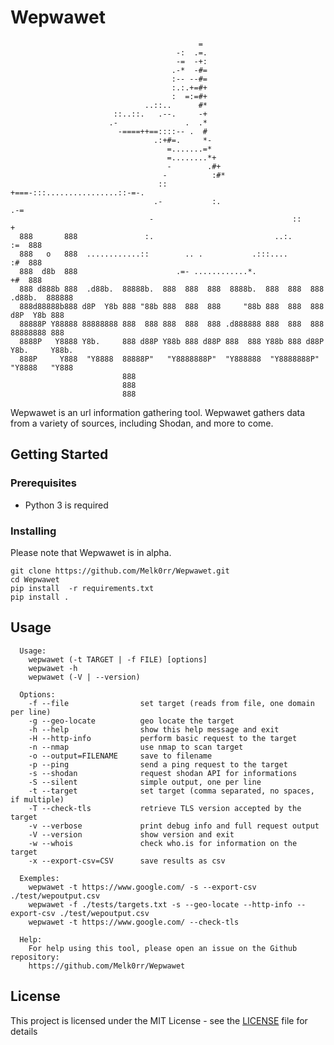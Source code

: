 # Wepwawet

```
                                          =
                                     -:  .=.
                                     -=  -+:
                                    .-*  -#=
                                    :-- --#=
                                    :.:.+=#+
                                    :  =:=#+
                              ..::..      #*
                       ::..::.   .--.     -+
                      .-               .  .*
                        -====++==::::-- .  #
                                .:+#=.     *-
                                   =.......=*
                                   =........*+
                                   -        .#+
                                  -          :#*
                                 ::           +===-:::................::-=-.
                                .-           :.                           .-=
                               -                               ::           +
  888       888               :.                           ..:.             :=  888
  888   o   888  ............::        .. .           .:::....              :#  888
  888  d8b  888                      .=- ............*.                     +#  888
  888 d888b 888  .d88b.  88888b.  888  888  888  8888b.  888  888  888  .d88b.  888888
  888d88888b888 d8P  Y8b 888 "88b 888  888  888     "88b 888  888  888 d8P  Y8b 888
  88888P Y88888 88888888 888  888 888  888  888 .d888888 888  888  888 88888888 888
  8888P   Y8888 Y8b.     888 d88P Y88b 888 d88P 888  888 Y88b 888 d88P Y8b.     Y88b.
  888P     Y888  "Y8888  88888P"   "Y8888888P"  "Y888888  "Y8888888P"   "Y8888   "Y888
                         888
                         888
                         888

```

Wepwawet is an url information gathering tool. Wepwawet gathers data from a variety of sources,
including Shodan, and more to come.

## Getting Started

### Prerequisites

- Python 3 is required

### Installing

Please note that Wepwawet is in alpha.

```
git clone https://github.com/Melk0rr/Wepwawet.git
cd Wepwawet
pip install  -r requirements.txt
pip install .
```

## Usage

      Usage:
        wepwawet (-t TARGET | -f FILE) [options]
        wepwawet -h
        wepwawet (-V | --version)

      Options:
        -f --file                set target (reads from file, one domain per line)
        -g --geo-locate          geo locate the target
        -h --help                show this help message and exit
        -H --http-info           perform basic request to the target
        -n --nmap                use nmap to scan target
        -o --output=FILENAME     save to filename
        -p --ping                send a ping request to the target
        -s --shodan              request shodan API for informations
        -S --silent              simple output, one per line
        -t --target              set target (comma separated, no spaces, if multiple)
        -T --check-tls           retrieve TLS version accepted by the target
        -v --verbose             print debug info and full request output
        -V --version             show version and exit
        -w --whois               check who.is for information on the target
        -x --export-csv=CSV      save results as csv

      Exemples:
        wepwawet -t https://www.google.com/ -s --export-csv ./test/wepoutput.csv
        wepwawet -f ./tests/targets.txt -s --geo-locate --http-info --export-csv ./test/wepoutput.csv
        wepwawet -t https://www.google.com/ --check-tls

      Help:
        For help using this tool, please open an issue on the Github repository:
        https://github.com/Melk0rr/Wepwawet
    
    
## License

This project is licensed under the MIT License - see the [LICENSE](LICENSE) file for details
